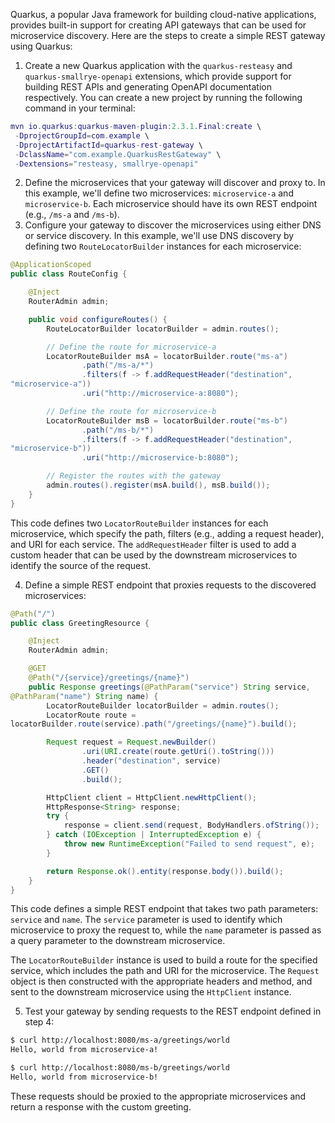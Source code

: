  Quarkus, a popular Java framework for building cloud-native applications,
provides built-in support for creating API gateways that can be used for 
microservice discovery. Here are the steps to create a simple REST gateway
using Quarkus:

1. Create a new Quarkus application with the `quarkus-resteasy` and 
`quarkus-smallrye-openapi` extensions, which provide support for building 
REST APIs and generating OpenAPI documentation respectively. You can 
create a new project by running the following command in your terminal:
```lua
mvn io.quarkus:quarkus-maven-plugin:2.3.1.Final:create \
 -DprojectGroupId=com.example \
 -DprojectArtifactId=quarkus-rest-gateway \
 -DclassName="com.example.QuarkusRestGateway" \
 -Dextensions="resteasy, smallrye-openapi"
```
2. Define the microservices that your gateway will discover and proxy to. 
In this example, we'll define two microservices: `microservice-a` and 
`microservice-b`. Each microservice should have its own REST endpoint 
(e.g., `/ms-a` and `/ms-b`).
3. Configure your gateway to discover the microservices using either DNS 
or service discovery. In this example, we'll use DNS discovery by defining
two `RouteLocatorBuilder` instances for each microservice:
```java
@ApplicationScoped
public class RouteConfig {

    @Inject
    RouterAdmin admin;

    public void configureRoutes() {
        RouteLocatorBuilder locatorBuilder = admin.routes();

        // Define the route for microservice-a
        LocatorRouteBuilder msA = locatorBuilder.route("ms-a")
                .path("/ms-a/*")
                .filters(f -> f.addRequestHeader("destination", 
"microservice-a"))
                .uri("http://microservice-a:8080");

        // Define the route for microservice-b
        LocatorRouteBuilder msB = locatorBuilder.route("ms-b")
                .path("/ms-b/*")
                .filters(f -> f.addRequestHeader("destination", 
"microservice-b"))
                .uri("http://microservice-b:8080");

        // Register the routes with the gateway
        admin.routes().register(msA.build(), msB.build());
    }
}
```
This code defines two `LocatorRouteBuilder` instances for each 
microservice, which specify the path, filters (e.g., adding a request 
header), and URI for each service. The `addRequestHeader` filter is used 
to add a custom header that can be used by the downstream microservices to
identify the source of the request.

4. Define a simple REST endpoint that proxies requests to the discovered 
microservices:
```java
@Path("/")
public class GreetingResource {

    @Inject
    RouterAdmin admin;

    @GET
    @Path("/{service}/greetings/{name}")
    public Response greetings(@PathParam("service") String service, 
@PathParam("name") String name) {
        LocatorRouteBuilder locatorBuilder = admin.routes();
        LocatorRoute route = 
locatorBuilder.route(service).path("/greetings/{name}").build();

        Request request = Request.newBuilder()
                .uri(URI.create(route.getUri().toString()))
                .header("destination", service)
                .GET()
                .build();

        HttpClient client = HttpClient.newHttpClient();
        HttpResponse<String> response;
        try {
            response = client.send(request, BodyHandlers.ofString());
        } catch (IOException | InterruptedException e) {
            throw new RuntimeException("Failed to send request", e);
        }

        return Response.ok().entity(response.body()).build();
    }
}
```
This code defines a simple REST endpoint that takes two path parameters: 
`service` and `name`. The `service` parameter is used to identify which 
microservice to proxy the request to, while the `name` parameter is passed
as a query parameter to the downstream microservice.

The `LocatorRouteBuilder` instance is used to build a route for the 
specified service, which includes the path and URI for the microservice. 
The `Request` object is then constructed with the appropriate headers and 
method, and sent to the downstream microservice using the `HttpClient` 
instance.

5. Test your gateway by sending requests to the REST endpoint defined in 
step 4:
```bash
$ curl http://localhost:8080/ms-a/greetings/world
Hello, world from microservice-a!

$ curl http://localhost:8080/ms-b/greetings/world
Hello, world from microservice-b!
```
These requests should be proxied to the appropriate microservices and 
return a response with the custom greeting.
